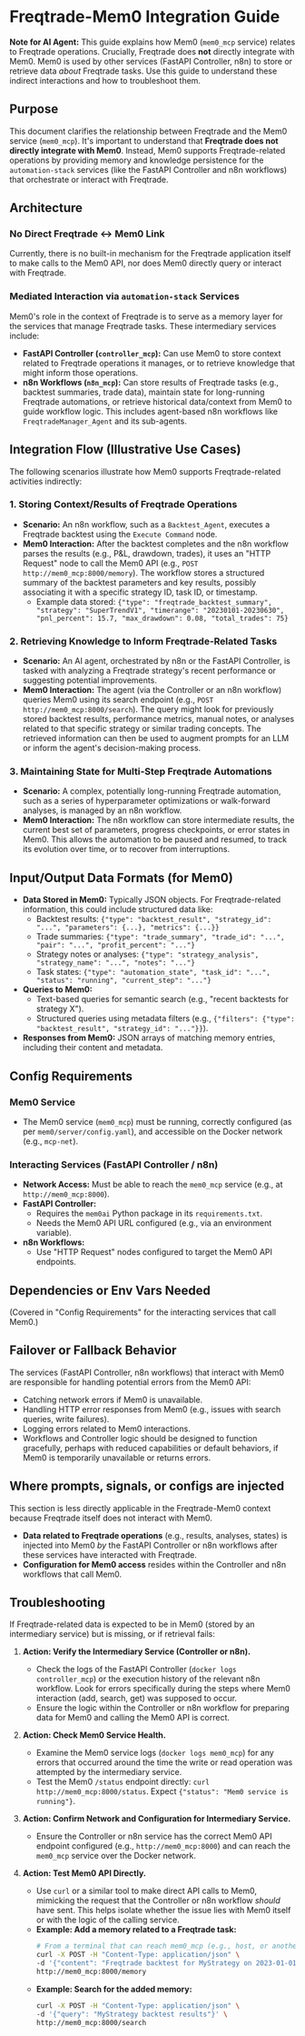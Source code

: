 # Freqtrade-Mem0 Integration Guide

**Note for AI Agent:** This guide explains how Mem0 (`mem0_mcp` service) relates to Freqtrade operations. Crucially, Freqtrade does **not** directly integrate with Mem0. Mem0 is used by other services (FastAPI Controller, n8n) to store or retrieve data *about* Freqtrade tasks. Use this guide to understand these indirect interactions and how to troubleshoot them.

## Purpose
<!-- source: docs/setup/02_Trading.md, docs/setup/05_Agent_Capabilities_and_Interaction.md -->
This document clarifies the relationship between Freqtrade and the Mem0 service (`mem0_mcp`). It's important to understand that **Freqtrade does not directly integrate with Mem0**. Instead, Mem0 supports Freqtrade-related operations by providing memory and knowledge persistence for the `automation-stack` services (like the FastAPI Controller and n8n workflows) that orchestrate or interact with Freqtrade.

## Architecture
<!-- source: docs/setup/02_Trading.md, docs/setup/05_Agent_Capabilities_and_Interaction.md -->

### No Direct Freqtrade <-> Mem0 Link
Currently, there is no built-in mechanism for the Freqtrade application itself to make calls to the Mem0 API, nor does Mem0 directly query or interact with Freqtrade.
<!-- source: docs/setup/02_Trading.md ("Current Status: Direct Freqtrade <-> Mem0 integration is not yet implemented.") -->

### Mediated Interaction via `automation-stack` Services
Mem0's role in the context of Freqtrade is to serve as a memory layer for the services that manage Freqtrade tasks. These intermediary services include:
*   **FastAPI Controller (`controller_mcp`):** Can use Mem0 to store context related to Freqtrade operations it manages, or to retrieve knowledge that might inform those operations.
*   **n8n Workflows (`n8n_mcp`):** Can store results of Freqtrade tasks (e.g., backtest summaries, trade data), maintain state for long-running Freqtrade automations, or retrieve historical data/context from Mem0 to guide workflow logic. This includes agent-based n8n workflows like `FreqtradeManager_Agent` and its sub-agents.
    <!-- source: docs/setup/02_Trading.md, docs/setup/05_Agent_Capabilities_and_Interaction.md -->

## Integration Flow (Illustrative Use Cases)

The following scenarios illustrate how Mem0 supports Freqtrade-related activities indirectly:

### 1. Storing Context/Results of Freqtrade Operations
<!-- source: docs/setup/04_Cross_Stack_Integration_Guide.md (n8n <-> Mem0), docs/services/n8n/prompt_library/CentralBrain.md (Backtest_Agent concept) -->
*   **Scenario:** An n8n workflow, such as a `Backtest_Agent`, executes a Freqtrade backtest using the `Execute Command` node.
*   **Mem0 Interaction:** After the backtest completes and the n8n workflow parses the results (e.g., P&L, drawdown, trades), it uses an "HTTP Request" node to call the Mem0 API (e.g., `POST http://mem0_mcp:8000/memory`). The workflow stores a structured summary of the backtest parameters and key results, possibly associating it with a specific strategy ID, task ID, or timestamp.
    *   Example data stored: `{"type": "freqtrade_backtest_summary", "strategy": "SuperTrendV1", "timerange": "20230101-20230630", "pnl_percent": 15.7, "max_drawdown": 0.08, "total_trades": 75}`

### 2. Retrieving Knowledge to Inform Freqtrade-Related Tasks
<!-- source: docs/setup/05_Agent_Capabilities_and_Interaction.md (Mem0 for knowledge retrieval) -->
*   **Scenario:** An AI agent, orchestrated by n8n or the FastAPI Controller, is tasked with analyzing a Freqtrade strategy's recent performance or suggesting potential improvements.
*   **Mem0 Interaction:** The agent (via the Controller or an n8n workflow) queries Mem0 using its search endpoint (e.g., `POST http://mem0_mcp:8000/search`). The query might look for previously stored backtest results, performance metrics, manual notes, or analyses related to that specific strategy or similar trading concepts. The retrieved information can then be used to augment prompts for an LLM or inform the agent's decision-making process.

### 3. Maintaining State for Multi-Step Freqtrade Automations
<!-- source: docs/setup/02_Trading.md (Potential uses for Mem0) -->
*   **Scenario:** A complex, potentially long-running Freqtrade automation, such as a series of hyperparameter optimizations or walk-forward analyses, is managed by an n8n workflow.
*   **Mem0 Interaction:** The n8n workflow can store intermediate results, the current best set of parameters, progress checkpoints, or error states in Mem0. This allows the automation to be paused and resumed, to track its evolution over time, or to recover from interruptions.

## Input/Output Data Formats (for Mem0)

*   **Data Stored in Mem0:** Typically JSON objects. For Freqtrade-related information, this could include structured data like:
    *   Backtest results: `{"type": "backtest_result", "strategy_id": "...", "parameters": {...}, "metrics": {...}}`
    *   Trade summaries: `{"type": "trade_summary", "trade_id": "...", "pair": "...", "profit_percent": "..."}`
    *   Strategy notes or analyses: `{"type": "strategy_analysis", "strategy_name": "...", "notes": "..."}`
    *   Task states: `{"type": "automation_state", "task_id": "...", "status": "running", "current_step": "..."}`
*   **Queries to Mem0:**
    *   Text-based queries for semantic search (e.g., "recent backtests for strategy X").
    *   Structured queries using metadata filters (e.g., `{"filters": {"type": "backtest_result", "strategy_id": "..."}}`).
*   **Responses from Mem0:** JSON arrays of matching memory entries, including their content and metadata.

## Config Requirements
<!-- source: docs/setup/04_Cross_Stack_Integration_Guide.md, docs/setup/03_Core_Services_Configuration_and_Verification.md -->

### Mem0 Service
*   The Mem0 service (`mem0_mcp`) must be running, correctly configured (as per `mem0/server/config.yaml`), and accessible on the Docker network (e.g., `mcp-net`).

### Interacting Services (FastAPI Controller / n8n)
*   **Network Access:** Must be able to reach the `mem0_mcp` service (e.g., at `http://mem0_mcp:8000`).
*   **FastAPI Controller:**
    *   Requires the `mem0ai` Python package in its `requirements.txt`.
    *   Needs the Mem0 API URL configured (e.g., via an environment variable).
*   **n8n Workflows:**
    *   Use "HTTP Request" nodes configured to target the Mem0 API endpoints.

## Dependencies or Env Vars Needed
(Covered in "Config Requirements" for the interacting services that call Mem0.)

## Failover or Fallback Behavior

The services (FastAPI Controller, n8n workflows) that interact with Mem0 are responsible for handling potential errors from the Mem0 API:
*   Catching network errors if Mem0 is unavailable.
*   Handling HTTP error responses from Mem0 (e.g., issues with search queries, write failures).
*   Logging errors related to Mem0 interactions.
*   Workflows and Controller logic should be designed to function gracefully, perhaps with reduced capabilities or default behaviors, if Mem0 is temporarily unavailable or returns errors.

## Where prompts, signals, or configs are injected

This section is less directly applicable in the Freqtrade-Mem0 context because Freqtrade itself does not interact with Mem0.
*   **Data related to Freqtrade operations** (e.g., results, analyses, states) is injected into Mem0 *by* the FastAPI Controller or n8n workflows after these services have interacted with Freqtrade.
*   **Configuration for Mem0 access** resides within the Controller and n8n workflows that call Mem0.

## Troubleshooting
<!-- source: FT_int_guide.md (adapted general troubleshooting) -->
If Freqtrade-related data is expected to be in Mem0 (stored by an intermediary service) but is missing, or if retrieval fails:

1.  **Action: Verify the Intermediary Service (Controller or n8n).**
    *   Check the logs of the FastAPI Controller (`docker logs controller_mcp`) or the execution history of the relevant n8n workflow. Look for errors specifically during the steps where Mem0 interaction (add, search, get) was supposed to occur.
    *   Ensure the logic within the Controller or n8n workflow for preparing data for Mem0 and calling the Mem0 API is correct.

2.  **Action: Check Mem0 Service Health.**
    *   Examine the Mem0 service logs (`docker logs mem0_mcp`) for any errors that occurred around the time the write or read operation was attempted by the intermediary service.
    *   Test the Mem0 `/status` endpoint directly: `curl http://mem0_mcp:8000/status`. Expect `{"status": "Mem0 service is running"}`.

3.  **Action: Confirm Network and Configuration for Intermediary Service.**
    *   Ensure the Controller or n8n service has the correct Mem0 API endpoint configured (e.g., `http://mem0_mcp:8000`) and can reach the `mem0_mcp` service over the Docker network.

4.  **Action: Test Mem0 API Directly.**
    *   Use `curl` or a similar tool to make direct API calls to Mem0, mimicking the request that the Controller or n8n workflow *should* have sent. This helps isolate whether the issue lies with Mem0 itself or with the logic of the calling service.
    *   **Example: Add a memory related to a Freqtrade task:**
        ```bash
        # From a terminal that can reach mem0_mcp (e.g., host, or another container on mcp-net)
        curl -X POST -H "Content-Type: application/json" \
        -d '{"content": "Freqtrade backtest for MyStrategy on 2023-01-01 completed with PnL 5%", "metadata": {"app": "freqtrade", "task": "backtest", "strategy": "MyStrategy"}}' \
        http://mem0_mcp:8000/memory
        ```
    *   **Example: Search for the added memory:**
        ```bash
        curl -X POST -H "Content-Type: application/json" \
        -d '{"query": "MyStrategy backtest results"}' \
        http://mem0_mcp:8000/search
        ```
